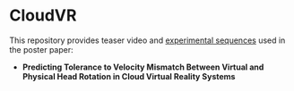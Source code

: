 # CloudVR
This repository provides teaser video and [experimental sequences](https://drive.google.com/drive/folders/1DTJVCclFpT3vw4R_i5KAIOH8vAQEFPYh?usp=sharing) used in the poster paper:

   * **Predicting Tolerance to Velocity Mismatch Between Virtual and Physical Head Rotation in Cloud Virtual Reality Systems**
